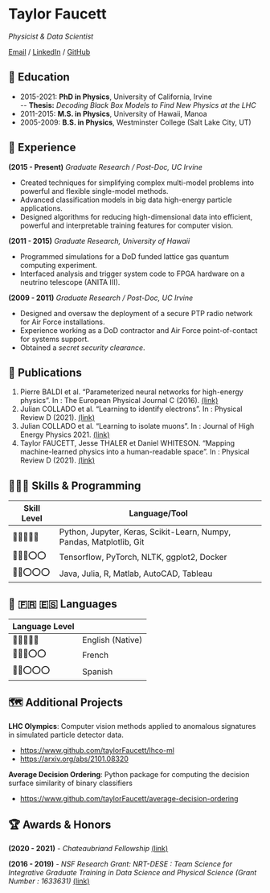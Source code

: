 # Taylor Faucett
_Physicist & Data Scientist_

[Email](mailto:tfaucett@uci.edu) / [LinkedIn](http://www.linkedin.com/in/taylorfaucett) / [GitHub](https://www.github.com/taylorFaucett)

## 📖 Education
- 2015-2021: **PhD in Physics**, University of California, Irvine    
-- **Thesis:** _Decoding Black Box Models to Find New Physics at the LHC_
- 2011-2015: **M.S. in Physics**, University of Hawaii, Manoa      
- 2005-2009: **B.S. in Physics**, Westminster College (Salt Lake City, UT)

## 💼 Experience
**(2015 - Present)** _Graduate Research / Post-Doc, UC Irvine_

- Created techniques for simplifying complex multi-model problems into powerful and flexible single-model methods.
- Advanced classification models in big data high-energy particle applications.
- Designed algorithms for reducing high-dimensional data into efficient, powerful and interpretable training features for computer vision.

**(2011 - 2015)** _Graduate Research, University of Hawaii_

- Programmed simulations for a DoD funded lattice gas quantum computing experiment.
- Interfaced analysis and trigger system code to FPGA hardware on a neutrino telescope (ANITA III).

**(2009 - 2011)** _Graduate Research / Post-Doc, UC Irvine_

- Designed and oversaw the deployment of a secure PTP radio network for Air Force installations.
- Experience working as a DoD contractor and Air Force point-of-contact for systems support.
- Obtained a _secret security clearance_.

## 📖 Publications
1.  Pierre BALDI et al. “Parameterized neural networks for high-energy physics”. In : The European Physical Journal C (2016). [(link)](https://link.springer.com/article/10.1140/epjc/s10052-016-4099-4)
2. Julian COLLADO et al. “Learning to identify electrons”. In : Physical Review D (2021).  [(link)](https://journals.aps.org/prd/abstract/10.1103/PhysRevD.103.116028)
3. Julian COLLADO et al. “Learning to isolate muons”. In : Journal of High Energy Physics 2021.  [(link)](https://link.springer.com/article/10.1007/JHEP10(2021)200)
4. Taylor FAUCETT, Jesse THALER et Daniel WHITESON. “Mapping machine-learned physics into a human-readable space”. In : Physical Review D (2021).  [(link)](https://journals.aps.org/prd/abstract/10.1103/PhysRevD.103.036020)

## 🧑🏼‍💻 Skills & Programming
| Skill Level  | Language/Tool  |
|---|---|
| 🔴🔴🔴🔴🔴 | Python, Jupyter, Keras, Scikit-Learn, Numpy, Pandas, Matplotlib, Git  |
| 🔴🔴🔴⭕️⭕️ | Tensorflow, PyTorch, NLTK, ggplot2, Docker|
| 🔴🔴⭕️⭕️⭕️ | Java, Julia, R, Matlab, AutoCAD, Tableau  |

## 🏴󠁧󠁢󠁥󠁮󠁧󠁿 🇫🇷 🇪🇸 Languages
| Language Level  |   |
|---|---|
| 🔴🔴🔴🔴🔴 | English (Native)  |
| 🔴🔴🔴⭕️⭕️ | French|
| 🔴🔴⭕️⭕️⭕️ | Spanish |

## 🗺 Additional Projects
__LHC Olympics__: Computer vision methods applied to anomalous signatures in simulated particle detector data.
- https://www.github.com/taylorFaucett/lhco-ml
- https://arxiv.org/abs/2101.08320

__Average Decision Ordering__: Python package for computing the decision surface similarity of binary classifiers
- https://www.github.com/taylorFaucett/average-decision-ordering

## 🏆 Awards & Honors
**(2020 - 2021)** - _Chateaubriand Fellowship_ [(link)](https://www.chateaubriand-fellowship.org/)

**(2016 - 2019)** - _NSF Research Grant: NRT-DESE : Team Science for Integrative Graduate Training in Data Science and Physical Science (Grant Number : 1633631)_ [(link)](https://www.nsf.gov/awardsearch/showAward?AWD_ID=1633631)





